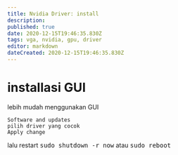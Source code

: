 ```yaml
---
title: Nvidia Driver: install
description: 
published: true
date: 2020-12-15T19:46:35.830Z
tags: vga, nvidia, gpu, driver
editor: markdown
dateCreated: 2020-12-15T19:46:35.830Z
---
```


# installasi GUI
lebih mudah menggunakan GUI
```
Software and updates
pilih driver yang cocok
Apply change
```
lalu restart
<kbd>sudo shutdown -r now</kbd>
atau
<kbd>sudo reboot</kbd>